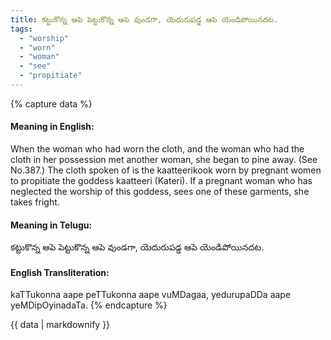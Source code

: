 ```yaml
---
title: కట్టుకొన్న ఆపె పెట్టుకొన్న ఆపె వుండగా, యెదురుపడ్డ ఆపె యెండిపోయినదట.
tags:
  - "worship"
  - "worn"
  - "woman"
  - "see"
  - "propitiate"
---
```


{% capture data %}
#### Meaning in English:
When the woman who had worn the cloth, and the woman who had the cloth in her possession met another woman, she began to pine away.
(See No.387.)
The cloth spoken of is the kaatteerikook worn by pregnant women to propitiate the goddess kaatteeri (Kateri). If a pregnant woman who has neglected the worship of this goddess, sees one of these garments, she takes fright.

#### Meaning in Telugu:
కట్టుకొన్న ఆపె పెట్టుకొన్న ఆపె వుండగా, యెదురుపడ్డ ఆపె యెండిపోయినదట.

#### English Transliteration:
kaTTukonna aape peTTukonna aape vuMDagaa, yedurupaDDa aape yeMDipOyinadaTa.
{% endcapture %}

<div class="notice">{{ data | markdownify }}</div>

